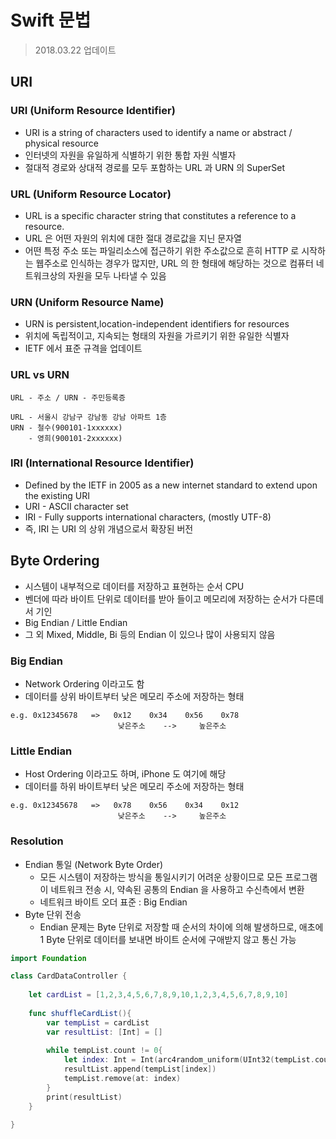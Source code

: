 # Swift 문법
> 2018.03.22 업데이트   

## URI

### URI (Uniform Resource Identifier)
* URI is a string of characters used to identify a name or abstract / physical resource    
* 인터넷의 자원을 유일하게 식별하기 위한 통합 자원 식별자    
* 절대적 경로와 상대적 경로를 모두 포함하는 URL 과 URN 의 SuperSet   

### URL (Uniform Resource Locator)
* URL is a specific character string that constitutes a reference to a resource.   
* URL 은 어떤 자원의 위치에 대한 절대 경로값을 지닌 문자열    
* 어떤 특정 주소 또는 파일리소스에 접근하기 위한 주소값으로 흔히 HTTP 로 시작하는 웹주소로 인식하는 경우가 많지만, URL 의 한 형태에 해당하는 것으로 컴퓨터 네트워크상의 자원을 모두 나타낼 수 있음   

### URN (Uniform Resource Name)
* URN is persistent,location-independent identifiers for resources   
* 위치에 독립적이고, 지속되는 형태의 자원을 가르키기 위한 유일한 식별자   
* IETF 에서 표준 규격을 업데이트   

### URL vs URN
```
URL - 주소 / URN - 주민등록증

URL - 서울시 강남구 강남동 강남 아파트 1층 
URN - 철수(900101-1xxxxxx)         
    - 영희(900101-2xxxxxx)
```

### IRI (International Resource Identifier)
* Defined by the IETF in 2005 as a new internet standard to extend upon the existing URI   
* URI - ASCII character set    
* IRI - Fully supports international characters,  (mostly UTF-8)   
* 즉, IRI 는 URI 의 상위 개념으로서 확장된 버전    

## Byte Ordering
* 시스템이 내부적으로 데이터를 저장하고 표현하는 순서 CPU    
* 벤더에 따라 바이트 단위로 데이터를 받아 들이고 메모리에 저장하는 순서가 다른데서 기인
* Big Endian  /  Little Endian
* 그 외 Mixed, Middle, Bi 등의 Endian 이 있으나 많이 사용되지 않음   

### Big Endian
* Network Ordering 이라고도 함   
* 데이터를 상위 바이트부터 낮은 메모리 주소에 저장하는 형태   
```
e.g. 0x12345678   =>   0x12    0x34    0x56    0x78
                        낮은주소    -->     높은주소
```

### Little Endian
* Host Ordering 이라고도 하며, iPhone 도 여기에 해당    
* 데이터를 하위 바이트부터 낮은 메모리 주소에 저장하는 형태   
```
e.g. 0x12345678   =>   0x78    0x56    0x34    0x12
                        낮은주소    -->     높은주소
```

### Resolution
* Endian 통일 (Network Byte Order)    
    - 모든 시스템이 저장하는 방식을 통일시키기 어려운 상황이므로 모든 프로그램이 네트워크 전송 시, 약속된 공통의 Endian 을 사용하고 수신측에서 변환    
    - 네트워크 바이트 오더 표준 : Big Endian    
* Byte 단위 전송    
    -  Endian 문제는 Byte 단위로 저장할 때 순서의 차이에 의해 발생하므로, 애초에 1 Byte 단위로 데이터를 보내면 바이트 순서에 구애받지 않고 통신 가능    


```swift
import Foundation

class CardDataController {
    
    let cardList = [1,2,3,4,5,6,7,8,9,10,1,2,3,4,5,6,7,8,9,10]
    
    func shuffleCardList(){
        var tempList = cardList
        var resultList: [Int] = []
        
        while tempList.count != 0{
            let index: Int = Int(arc4random_uniform(UInt32(tempList.count)))
            resultList.append(tempList[index])
            tempList.remove(at: index)
        }
        print(resultList)
    }
    
}
```
